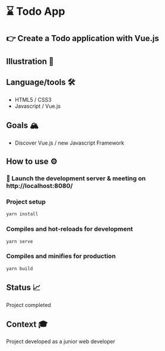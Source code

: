 #  :hourglass: Todo App

## 👉 Create a Todo application with Vue.js 

## Illustration 📸


## Language/tools 🛠
- HTML5 / CSS3
- Javascript / Vue.js 

  

## Goals 🏔
- Discover Vue.js / new Javascript Framework


## How to use ⚙️

### 🔗 Launch the development server & meeting on http://localhost:8080/

### Project setup
```
yarn install
```

### Compiles and hot-reloads for development
```
yarn serve
```

### Compiles and minifies for production
```
yarn build
```

## Status 📈
Project completed

## Context 🎓
Project developed as a junior web developer
